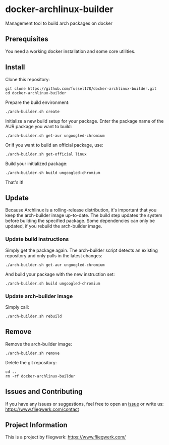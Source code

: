 # docker-archlinux-builder

Management tool to build arch packages on docker

## Prerequisites

You need a working docker installation and some core utilities.

## Install

Clone this repository:

```shell
git clone https://github.com/fussel178/docker-archlinux-builder.git
cd docker-archlinux-builder
```

Prepare the build environment:

```shell
./arch-builder.sh create
```

Initialize a new build setup for your package.
Enter the package name of the AUR package you want to build:

```shell
./arch-builder.sh get-aur ungoogled-chromium
```

Or if you want to build an official package, use:

```shell
./arch-builder.sh get-official linux
```

Build your initialized package:

```shell
./arch-builder.sh build ungoogled-chromium
```

That's it!

## Update

Because Archlinux is a rolling-release distribution,
it's important that you keep the arch-builder image up-to-date.
The build step updates the system before building the specified package.
Some dependencies can only be updated, if you rebuild the arch-builder image.

### Update build instructions

Simply get the package again.
The arch-builder script detects an existing repository and only pulls in the latest changes:

```shell
./arch-builder.sh get-aur ungoogled-chromium
```

And build your package with the new instruction set:

```shell
./arch-builder.sh build ungoogled-chromium
```

### Update arch-builder image

Simply call:

```shell
./arch-builder.sh rebuild
```

## Remove

Remove the arch-builder image:

```shell
./arch-builder.sh remove
```

Delete the git repository:

```shell
cd ..
rm -rf docker-archlinux-builder
```

## Issues and Contributing

If you have any issues or suggestions, feel free to open an [issue](https://github.com/fliegwerk/docker-archlinux-builder/issues)
or write us: <https://www.fliegwerk.com/contact>

## Project Information

This is a project by fliegwerk: <https://www.fliegwerk.com/>
